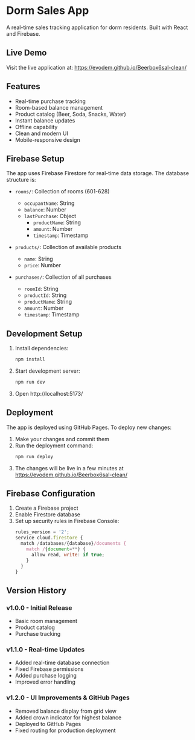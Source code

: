 # Dorm Sales App

A real-time sales tracking application for dorm residents. Built with React and Firebase.

## Live Demo
Visit the live application at: https://evodem.github.io/Beerbox6sal-clean/

## Features

- Real-time purchase tracking
- Room-based balance management
- Product catalog (Beer, Soda, Snacks, Water)
- Instant balance updates
- Offline capability
- Clean and modern UI
- Mobile-responsive design

## Firebase Setup

The app uses Firebase Firestore for real-time data storage. The database structure is:

- `rooms/`: Collection of rooms (601-628)
  - `occupantName`: String
  - `balance`: Number
  - `lastPurchase`: Object
    - `productName`: String
    - `amount`: Number
    - `timestamp`: Timestamp

- `products/`: Collection of available products
  - `name`: String
  - `price`: Number

- `purchases/`: Collection of all purchases
  - `roomId`: String
  - `productId`: String
  - `productName`: String
  - `amount`: Number
  - `timestamp`: Timestamp

## Development Setup

1. Install dependencies:
   ```bash
   npm install
   ```

2. Start development server:
   ```bash
   npm run dev
   ```

3. Open http://localhost:5173/

## Deployment

The app is deployed using GitHub Pages. To deploy new changes:

1. Make your changes and commit them
2. Run the deployment command:
   ```bash
   npm run deploy
   ```
3. The changes will be live in a few minutes at https://evodem.github.io/Beerbox6sal-clean/

## Firebase Configuration

1. Create a Firebase project
2. Enable Firestore database
3. Set up security rules in Firebase Console:
   ```javascript
   rules_version = '2';
   service cloud.firestore {
     match /databases/{database}/documents {
       match /{document=**} {
         allow read, write: if true;
       }
     }
   }
   ```

## Version History

### v1.0.0 - Initial Release
- Basic room management
- Product catalog
- Purchase tracking

### v1.1.0 - Real-time Updates
- Added real-time database connection
- Fixed Firebase permissions
- Added purchase logging
- Improved error handling

### v1.2.0 - UI Improvements & GitHub Pages
- Removed balance display from grid view
- Added crown indicator for highest balance
- Deployed to GitHub Pages
- Fixed routing for production deployment
